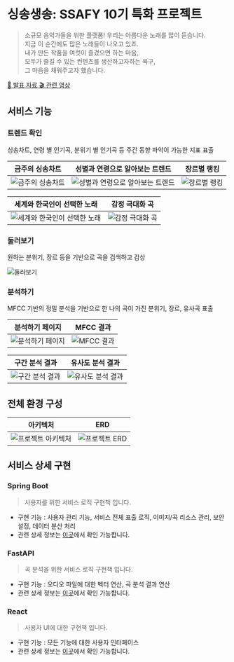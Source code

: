 # 싱송생송: SSAFY 10기 특화 프로젝트

 > 소규모 음악가들을 위한 플랫폼!
 >  우리는 아름다운 노래를 많이 듣습니다. <br>
 > 지금 이 순간에도 많은 노래들이 나오고 있죠. <br>
 > 내가 만든 작품을 여럿이 즐겼으면 하는 마음, <br>
 > 모두가 즐길 수 있는 컨텐츠를 생산하고자하는 욕구, <br>
 > 그 마음을 채워주고자 했습니다.

[ 📑 발표 자료 ](https://www.canva.com/design/DAGBKBggqRw/qPOQpYoUrUSIzJm5w3vW6Q/view?utm_content=DAGBKBggqRw&utm_campaign=designshare&utm_medium=link&utm_source=editor) [ 🎬 관련 영상 ](https://www.youtube.com/watch?v=CUqH7gllveE)

## 서비스 기능

### 트렌드 확인

싱송차트, 연령 별 인기곡, 분위기 별 인기곡 등 주간 동향 파악이 가능한 지표 표출

|금주의 싱송차트|성별과 연령으로 알아보는 트렌드|장르별 랭킹|
|:--:|:--:|:--:|
|![금주의 싱송차트](/uploads/8424700965c7dc43cc72f65f11a93e15/d02943dca5.gif)|![성별과 연령으로 알아보는 트렌드](/uploads/45d2fe71edc00fbb917281a407be990b/czM6Ly9tZWRpYS1wcml2YXRlLmNhbnZhLmNvbS9jcDNmay9NQUdCYUpjcDNmay8xL3AucG5n.webp)| ![장르별 랭킹](/uploads/3ca355f61accbe21e9a82f5781c82413/e2ef565358.gif) |

| 세계와 한국인이 선택한 노래 | 감정 극대화 곡 |
|:--:|:--:|
| ![세계와 한국인이 선택한 노래](/uploads/ca460633688f0a84dda351cdf5d9f442/7f6bfeaca6.gif) | ![감정 극대화 곡](/uploads/da2749046ca798d674b772e4eab19840/czM6Ly9tZWRpYS1wcml2YXRlLmNhbnZhLmNvbS9fTnVKOC9NQUdCYUZfTnVKOC8xL3AucG5n.webp) |

### 둘러보기

원하는 분위기, 장르 등을 기반으로 곡을 검색하고 감상

![둘러보기](/uploads/b86830c1bbceae723a450487d6758043/cd004c29f0.gif)

### 분석하기

MFCC 기반의 정밀 분석을 기반으로 한 나의 곡이 가진 분위기, 장르, 유사곡 표출

|분석하기 페이지|MFCC 결과|
|:--:|:--:|
|![분석하기 페이지](/uploads/ad0f27b70875cbe26ef3f15cde43f4ec/czM6Ly9tZWRpYS1wcml2YXRlLmNhbnZhLmNvbS9xQlZYUS9NQUdCYU1xQlZYUS8xL3AucG5n.webp)|![MFCC 결과](/uploads/0b3a3af6ea8e9c9d53741eb88231530a/czM6Ly9tZWRpYS1wcml2YXRlLmNhbnZhLmNvbS96ZWdUNC9NQUdCYU96ZWdUNC8xL3AucG5n.webp)|

|구간 분석 결과|유사도 분석 결과|
|:--:|:--:|
|![구간 분석 결과](/uploads/944c85042e84ab33578ff40ec302f8da/czM6Ly9tZWRpYS1wcml2YXRlLmNhbnZhLmNvbS96UEVZRS9NQUdCYUF6UEVZRS8xL3AucG5n.webp)|![유사도 분석 결과](/uploads/c21d398d7d951cf02ca9bad23e45e432/czM6Ly9tZWRpYS1wcml2YXRlLmNhbnZhLmNvbS9Sa0lLby9NQUdCYUpSa0lLby8xL3AucG5n.webp)|

## 전체 환경 구성

|아키텍처|ERD|
|:--:|:----:|
|![프로젝트 아키텍처](/uploads/3248c6618ae9de6c66c40734a698db23/image.png)|![프로젝트 ERD](/uploads/8af5feb3b2dd0cb1008786802b156bc8/ERD.svg) |

## 서비스 상세 구현

### Spring Boot
 > 사용자를 위한 서비스 로직 구현책 입니다.
 - 구현 기능 : 사용자 관리 기능, 서비스 전체 표출 로직, 이미지/곡 리소스 관리, 보안 설정, 데이터 분산 처리
 - 관련 상세 정보는 [이곳](./backend/python/singsongsangsong/README.md)에서 확인 가능합니다.

### FastAPI
 > 곡 분석을 위한 서비스 로직 구현책 입니다.
 - 구현 기능 : 오디오 파일에 대한 벡터 연산, 곡 분석 결과 연산
 - 관련 상세 정보는 [이곳](./backend/spring/SingSongSangSong/README.md)에서 확인 가능합니다.

### React
 > 사용자 UI에 대한 구현책 입니다.
 - 구현 기능 : 모든 기능에 대한 사용자 인터페이스
  - 관련 상세 정보는 [이곳](./frontend/react/singsongsangsong/README.md)에서 확인 가능합니다.
